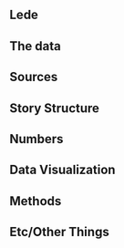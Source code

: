 Lede
--


The data
--


Sources
--


Story Structure
--


Numbers
--


Data Visualization
--


Methods
--


Etc/Other Things
--

